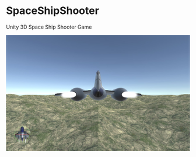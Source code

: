 # SpaceShipShooter
Unity 3D Space Ship Shooter Game 

![screenshot](https://github.com/farandal/SpaceShipShooter/blob/master/screenshot.jpg)
